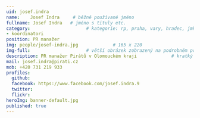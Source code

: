 ```yaml
---
uid: josef.indra
name:    Josef Indra     # běžně používané jméno
fullname: Josef Indra   # jméno s tituly etc.
category:                     # kategorie: rp, praha, vary, hradec, jmk, senat
- koordinatori
position: PR manažer
img: people/josef-indra.jpg             # 165 x 220
img-full:                     # větší obrázek zobrazený na podrobném profilu
description: PR manažer Pirátů v Olomouckém kraji             # kratký popis, max 160 znaků
mail: josef.indra@pirati.cz
mob: +420 731 219 933
profiles:
  github:
  facebook: https://www.facebook.com/josef.indra.9
  twitter:         
  flickr: 
heroImg: banner-default.jpg
published: true
---
```

